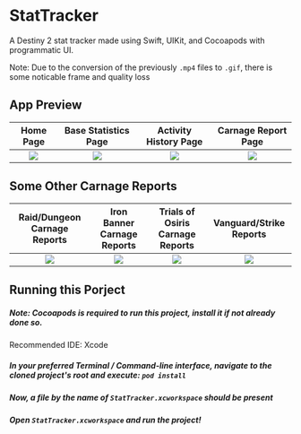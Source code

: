 # StatTracker
A Destiny 2 stat tracker made using Swift, UIKit, and Cocoapods with programmatic UI.

Note: Due to the conversion of the previously `.mp4` files to `.gif`, there is some noticable frame and quality loss

## App Preview

|Home Page                  |  Base Statistics Page     |  Activity History Page    |  Carnage Report Page      | 
|:-------------------------:|:-------------------------:|:-------------------------:|:-------------------------:|
<img src="https://github.com/vrundpat/BrayarchStatistics/blob/master/StatTracker/Assets.xcassets/homescreen1.dataset/homescreen1.gif" >  |  <img src="https://github.com/vrundpat/BrayarchStatistics/blob/master/StatTracker/Assets.xcassets/statscreen1.dataset/statscreen1.gif" >  | <img src="https://github.com/vrundpat/BrayarchStatistics/blob/master/StatTracker/Assets.xcassets/activityscreen1.dataset/activityscreen1.gif" > | <img src="https://github.com/vrundpat/BrayarchStatistics/blob/master/StatTracker/Assets.xcassets/carnagereportscreen1.dataset/carnagereportscreen1.gif" > |


## Some Other Carnage Reports 
|Raid/Dungeon Carnage Reports|Iron Banner Carnage Reports|Trials of Osiris Carnage Reports|Vanguard/Strike Reports| 
|:-------------------------:  |:-------------------------:|:-------------------------:|:-------------------------:|
<img src="https://github.com/vrundpat/BrayarchStatistics/blob/master/StatTracker/Assets.xcassets/dungeoncarnagereport.imageset/dungeoncarnagereport.png" >  | <img src="https://github.com/vrundpat/BrayarchStatistics/blob/master/StatTracker/Assets.xcassets/ironbannercarnagereport.imageset/ironbannercarnagereport.png" >       |<img src="https://github.com/vrundpat/BrayarchStatistics/blob/master/StatTracker/Assets.xcassets/trialscarnagereport.imageset/trialscarnagereport.png" >       |<img src="https://github.com/vrundpat/BrayarchStatistics/blob/master/StatTracker/Assets.xcassets/strikecarnagereport.imageset/strikecarnagereport.png" >        |


## Running this Porject
##### Note: Cocoapods is required to run this project, install it if not already done so.
Recommended IDE: Xcode
##### In your preferred Terminal / Command-line interface, navigate to the cloned project's root and execute: `pod install`
##### Now, a file by the name of `StatTracker.xcworkspace` should be present
##### Open `StatTracker.xcworkspace` and run the project!
